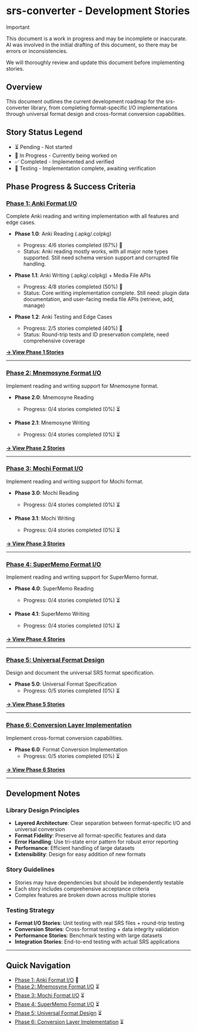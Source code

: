 # srs-converter - Development Stories

> [!important]
> This document is a work in progress and may be incomplete or inaccurate.
> AI was involved in the initial drafting of this document, so there may be errors or inconsistencies.
>
> We will thoroughly review and update this document before implementing stories.

## Overview

This document outlines the current development roadmap for the srs-converter library, from completing format-specific I/O implementations through universal format design and cross-format conversion capabilities.

## Story Status Legend

- ⏳ Pending - Not started
- 🔄 In Progress - Currently being worked on
- ✅ Completed - Implemented and verified
- 🧪 Testing - Implementation complete, awaiting verification

## Phase Progress & Success Criteria

### [Phase 1: Anki Format I/O](phase-1.md)

Complete Anki reading and writing implementation with all features and edge cases.

- **Phase 1.0**: Anki Reading (.apkg/.colpkg)
  - Progress: 4/6 stories completed (67%) 🔄
  - Status: Anki reading mostly works, with all major note types supported. Still need schema version support and corrupted file handling.

- **Phase 1.1**: Anki Writing (.apkg/.colpkg) + Media File APIs
  - Progress: 4/8 stories completed (50%) 🔄
  - Status: Core writing implementation complete. Still need: plugin data documentation, and user-facing media file APIs (retrieve, add, manage)

- **Phase 1.2**: Anki Testing and Edge Cases
  - Progress: 2/5 stories completed (40%) 🔄
  - Status: Round-trip tests and ID preservation complete, need comprehensive coverage

**[→ View Phase 1 Stories](phase-1.md)**

---

### [Phase 2: Mnemosyne Format I/O](phase-2.md)

Implement reading and writing support for Mnemosyne format.

- **Phase 2.0**: Mnemosyne Reading
  - Progress: 0/4 stories completed (0%) ⏳

- **Phase 2.1**: Mnemosyne Writing
  - Progress: 0/4 stories completed (0%) ⏳

**[→ View Phase 2 Stories](phase-2.md)**

---

### [Phase 3: Mochi Format I/O](phase-3.md)

Implement reading and writing support for Mochi format.

- **Phase 3.0**: Mochi Reading
  - Progress: 0/4 stories completed (0%) ⏳

- **Phase 3.1**: Mochi Writing
  - Progress: 0/4 stories completed (0%) ⏳

**[→ View Phase 3 Stories](phase-3.md)**

---

### [Phase 4: SuperMemo Format I/O](phase-4.md)

Implement reading and writing support for SuperMemo format.

- **Phase 4.0**: SuperMemo Reading
  - Progress: 0/4 stories completed (0%) ⏳

- **Phase 4.1**: SuperMemo Writing
  - Progress: 0/4 stories completed (0%) ⏳

**[→ View Phase 4 Stories](phase-4.md)**

---

### [Phase 5: Universal Format Design](phase-5.md)

Design and document the universal SRS format specification.

- **Phase 5.0**: Universal Format Specification
  - Progress: 0/5 stories completed (0%) ⏳

**[→ View Phase 5 Stories](phase-5.md)**

---

### [Phase 6: Conversion Layer Implementation](phase-6.md)

Implement cross-format conversion capabilities.

- **Phase 6.0**: Format Conversion Implementation
  - Progress: 0/5 stories completed (0%) ⏳

**[→ View Phase 6 Stories](phase-6.md)**

---

## Development Notes

### Library Design Principles

- **Layered Architecture**: Clear separation between format-specific I/O and universal conversion
- **Format Fidelity**: Preserve all format-specific features and data
- **Error Handling**: Use tri-state error pattern for robust error reporting
- **Performance**: Efficient handling of large datasets
- **Extensibility**: Design for easy addition of new formats

### Story Guidelines

- Stories may have dependencies but should be independently testable
- Each story includes comprehensive acceptance criteria
- Complex features are broken down across multiple stories

### Testing Strategy

- **Format I/O Stories**: Unit testing with real SRS files + round-trip testing
- **Conversion Stories**: Cross-format testing + data integrity validation
- **Performance Stories**: Benchmark testing with large datasets
- **Integration Stories**: End-to-end testing with actual SRS applications

---

## Quick Navigation

- [Phase 1: Anki Format I/O](phase-1.md) 🔄
- [Phase 2: Mnemosyne Format I/O](phase-2.md) ⏳
- [Phase 3: Mochi Format I/O](phase-3.md) ⏳
- [Phase 4: SuperMemo Format I/O](phase-4.md) ⏳
- [Phase 5: Universal Format Design](phase-5.md) ⏳
- [Phase 6: Conversion Layer Implementation](phase-6.md) ⏳
